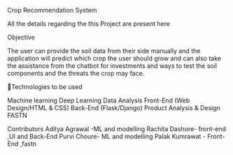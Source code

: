 Crop Recommendation System

All the details regarding the this Project are present here

Objective

The user can provide the soil data from their side manually and the application will predict which crop the user should grow and can also take the assistance from the chatbot for investments and ways to test the soil components and the threats the crop may face.

📡Technologies to be used

Machine learning
Deep Learning
Data Analysis
Front-End (Web Design/HTML & CSS)
Back-End (Flask/Django)
Product Analysis & Design
FASTN

Contributors
Aditya Agrawal -ML and modelling
Rachita Dashore- front-end ,UI and Back-End
Purvi Choure- ML and modelling
Palak Kumrawat - Front-End ,fastn
